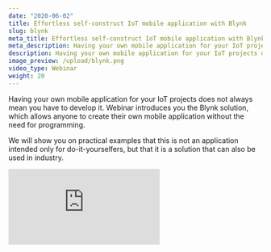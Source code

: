 ```yaml
---
date: "2020-06-02"
title: Effortless self-construct IoT mobile application with Blynk
slug: blynk
meta_title: Effortless self-construct IoT mobile application with Blynk | HARDWARIO Academy
meta_description: Having your own mobile application for your IoT projects does not always mean you have to develop it. Introducing the Blynk solution.
description: Having your own mobile application for your IoT projects does not always mean you have to develop it. Introducing the Blynk solution.
image_preview: /upload/blynk.png
video_type: Webinar
weight: 20
---
```


Having your own mobile application for your IoT projects does not always mean you have to develop it. Webinar introduces you the Blynk solution, which allows anyone to create their own mobile application without the need for programming.

We will show you on practical examples that this is not an application intended only for do-it-yourselfers, but that it is a solution that can also be used in industry.

<div class = "video-container">
<iframe src="https://www.youtube.com/embed/1dL2FGO9p5Y?modestbranding=1&amp;showinfo=0&amp;rel=0&amp;html5=1&amp;widgetid=2" frameborder="0" allow="accelerometer; autoplay; encrypted-media; gyroscope; picture-in-picture" allowfullscreen></iframe>
</div>
